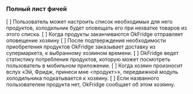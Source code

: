 ### Полный лист фичей

[ ] Пользователь может настроить список необходимых для него продуктов, холодильник будет оповещать его при нехватке товаров из этого списка.
[ ] Когда продукты заканчиваются OkFridge отправляет оповещение хозяину
[ ] После подтверждения необходимости приобретения продуктов OkFridge заказывает доставку из супермаркета, к выбранному хозяином времени.
[ ] OkFridge ведет статистику потребления продуктов, которую может посмотреть пользователь в мобильном приложении.
[ ] Когда хозяин произносит вслух «Эй, Фридж, принеси мне <продукт>», передвижной модуль холодильника подкатывается к хозяину.
[ ] Если названного пользователем продукта нет, OkFridge сообщает об этом хозяину.
